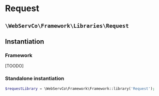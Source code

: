 # Request

## `\WebServCo\Framework\Libraries\Request`

## Instantiation

### Framework
[TOODO]

### Standalone instantiation

```php
$requestLibrary = \WebServCo\Framework\Framework::library('Request');
```
